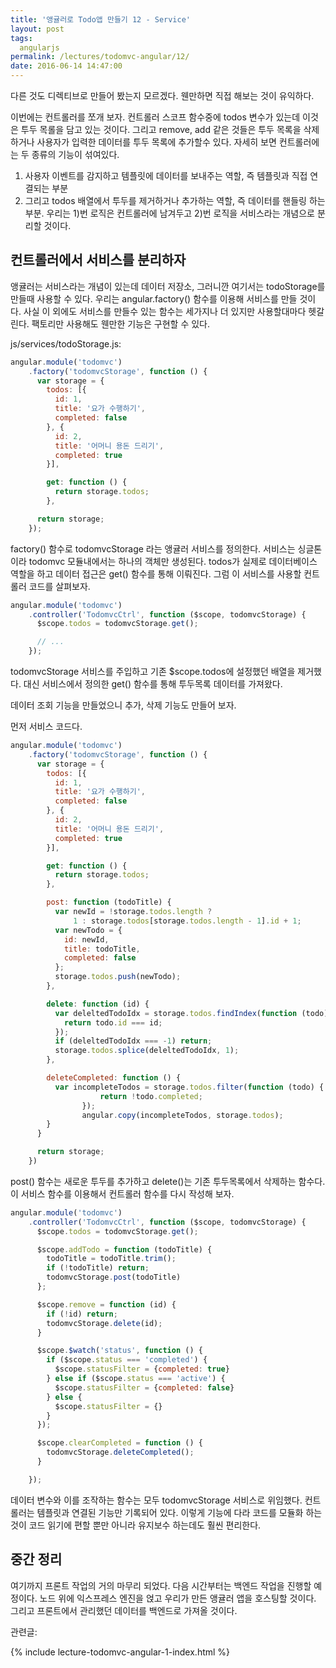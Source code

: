 ```yaml
---
title: '앵귤러로 Todo앱 만들기 12 - Service'
layout: post
tags:
  angularjs
permalink: /lectures/todomvc-angular/12/
date: 2016-06-14 14:47:00
---
```


다른 것도 디렉티브로 만들어 봤는지 모르겠다.
웬만하면 직접 해보는 것이 유익하다.

이번에는 컨트롤러를 쪼개 보자.
컨트롤러 스코프 함수중에 todos 변수가 있는데 이것은 투두 목롤을 담고 있는 것이다.
그리고 remove, add 같은 것들은 투두 목록을 삭제하거나 사용자가 입력한 데이터를 투두 목록에 추가할수 있다.
자세히 보면 컨트롤러에는 두 종류의 기능이 섞여있다.
1) 사용자 이벤트를 감지하고 템플릿에 데이터를 보내주는 역할, 즉 템플릿과 직접 연결되는 부분
2) 그리고 todos 배열에서 투두를 제거하거나 추가하는 역할, 즉 데이터를 핸들링 하는 부분.
우리는 1)번 로직은 컨트롤러에 남겨두고 2)번 로직을 서비스라는 개념으로 분리할 것이다.

## 컨트롤러에서 서비스를 분리하자

앵귤러는 서비스라는 개념이 있는데 데이터 저장소, 그러니깐 여기서는 todoStorage를 만들때 사용할 수 있다.
우리는 angular.factory() 함수를 이용해 서비스를 만들 것이다.
사실 이 외에도 서비스를 만들수 있는 함수는 세가지나 더 있지만 사용할대마다 헷갈린다.
팩토리만 사용해도 웬만한 기능은 구현할 수 있다.

js/services/todoStorage.js:

```javascript
angular.module('todomvc')
    .factory('todomvcStorage', function () {
      var storage = {
        todos: [{
          id: 1,
          title: '요가 수행하기',
          completed: false
        }, {
          id: 2,
          title: '어머니 용돈 드리기',
          completed: true
        }],

        get: function () {
          return storage.todos;
        },

      return storage;
    });
```

factory() 함수로 todomvcStorage 라는 앵귤러 서비스를 정의한다.
서비스는 싱글톤이라 todomvc 모듈내에서는 하나의 객체만 생성된다.
todos가 실제로 데이터베이스 역할을 하고 데이터 접근은 get() 함수를 통해 이뤄진다.
그럼 이 서비스를 사용할 컨트롤러 코드를 살펴보자.

```javascript
angular.module('todomvc')
    .controller('TodomvcCtrl', function ($scope, todomvcStorage) {
      $scope.todos = todomvcStorage.get();

      // ...
    });
```
todomvcStorage 서비스를 주입하고 기존 $scope.todos에 설정했던 배열을 제거했다.
대신 서비스에서 정의한 get() 함수를 통해 투두목록 데이터를 가져왔다.

데이터 조회 기능을 만들었으니 추가, 삭제 기능도 만들어 보자.

먼저 서비스 코드다.

```javascript
angular.module('todomvc')
    .factory('todomvcStorage', function () {
      var storage = {
        todos: [{
          id: 1,
          title: '요가 수행하기',
          completed: false
        }, {
          id: 2,
          title: '어머니 용돈 드리기',
          completed: true
        }],

        get: function () {
          return storage.todos;
        },

        post: function (todoTitle) {
          var newId = !storage.todos.length ?
              1 : storage.todos[storage.todos.length - 1].id + 1;
          var newTodo = {
            id: newId,
            title: todoTitle,
            completed: false
          };
          storage.todos.push(newTodo);
        },

        delete: function (id) {
          var deleltedTodoIdx = storage.todos.findIndex(function (todo) {
            return todo.id === id;
          });
          if (deleltedTodoIdx === -1) return;
          storage.todos.splice(deleltedTodoIdx, 1);
        },

        deleteCompleted: function () {
          var incompleteTodos = storage.todos.filter(function (todo) {
  					return !todo.completed;
  				});
  				angular.copy(incompleteTodos, storage.todos);
        }
      }

      return storage;
    })

```

post() 함수는 새로운 투두를 추가하고 delete()는 기존 투두목록에서 삭제하는 함수다.
이 서비스 함수를 이용해서 컨트롤러 함수를 다시 작성해 보자.


```javascript
angular.module('todomvc')
    .controller('TodomvcCtrl', function ($scope, todomvcStorage) {
      $scope.todos = todomvcStorage.get();

      $scope.addTodo = function (todoTitle) {
        todoTitle = todoTitle.trim();
        if (!todoTitle) return;
        todomvcStorage.post(todoTitle)
      };

      $scope.remove = function (id) {
        if (!id) return;
        todomvcStorage.delete(id);
      }

      $scope.$watch('status', function () {
        if ($scope.status === 'completed') {
          $scope.statusFilter = {completed: true}
        } else if ($scope.status === 'active') {
          $scope.statusFilter = {completed: false}
        } else {
          $scope.statusFilter = {}
        }
      });

      $scope.clearCompleted = function () {
        todomvcStorage.deleteCompleted();
      }

    });
```

데이터 변수와 이를 조작하는 함수는 모두 todomvcStorage 서비스로 위임했다.
컨트롤러는 템플릿과 연결된 기능만 기록되어 있다.
이렇게 기능에 다라 코드를 모듈화 하는 것이 코드 읽기에 편할 뿐만 아니라 유지보수 하는데도 훨씬 편리한다.

## 중간 정리

여기까지 프론트 작업의 거의 마무리 되었다.
다음 시간부터는 백엔드 작업을 진행할 예정이다.
노드 위에 익스프레스 엔진을 얹고 우리가 만든 앵귤러 앱을 호스팅할 것이다.
그리고 프론트에서 관리했던 데이터를 백엔드로 가져올 것이다.


관련글:

{% include lecture-todomvc-angular-1-index.html %}
